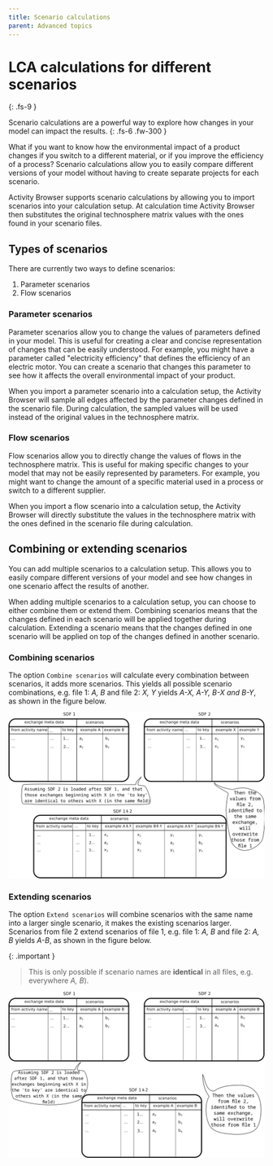 ```yaml
---
title: Scenario calculations
parent: Advanced topics
---
```

# LCA calculations for different scenarios
{: .fs-9 }

Scenario calculations are a powerful way to explore how changes in your model can impact the results.
{: .fs-6 .fw-300 }

What if you want to know how the environmental impact of a product changes if you switch to a different material, or if you improve the efficiency of a process? Scenario calculations allow you to easily compare different versions of your model without having to create separate projects for each scenario.

Activity Browser supports scenario calculations by allowing you to import scenarios into your calculation setup. At calculation time Activity Browser then substitutes the original technosphere matrix values with the ones found in your scenario files.

## Types of scenarios

There are currently two ways to define scenarios:
1. Parameter scenarios
2. Flow scenarios

### Parameter scenarios
Parameter scenarios allow you to change the values of parameters defined in your model. This is useful for creating a clear and concise representation of changes that can be easily understood. For example, you might have a parameter called "electricity efficiency" that defines the efficiency of an electric motor. You can create a scenario that changes this parameter to see how it affects the overall environmental impact of your product.

When you import a parameter scenario into a calculation setup, the Activity Browser will sample all edges affected by the parameter changes defined in the scenario file. During calculation, the sampled values will be used instead of the original values in the technosphere matrix.

### Flow scenarios
Flow scenarios allow you to directly change the values of flows in the technosphere matrix. This is useful for making specific changes to your model that may not be easily represented by parameters. For example, you might want to change the amount of a specific material used in a process or switch to a different supplier.

When you import a flow scenario into a calculation setup, the Activity Browser will directly substitute the values in the technosphere matrix with the ones defined in the scenario file during calculation.

## Combining or extending scenarios
You can add multiple scenarios to a calculation setup. This allows you to easily compare different versions of your model and see how changes in one scenario affect the results of another.

When adding multiple scenarios to a calculation setup, you can choose to either combine them or extend them. Combining scenarios means that the changes defined in each scenario will be applied together during calculation. Extending a scenario means that the changes defined in one scenario will be applied on top of the changes defined in another scenario.

### Combining scenarios
The option `Combine scenarios` will calculate every combination between scenarios, it adds more scenarios. 
This yields all possible scenario combinations, e.g. file 1: <i>A, B</i> and file 2: <i>X, Y</i> yields <i>A-X, A-Y, 
B-X and B-Y</i>, as shown in the figure below. 

![SDF product combination](../assets/scenario-combining.png)

### Extending scenarios
The option `Extend scenarios` will combine scenarios with the same name into a larger single scenario, 
it makes the existing scenarios larger.
Scenarios from file 2 extend scenarios of file 1, e.g.  file 1: <i>A, B</i> and file 2: <i>A, B</i> yields <i>A-B</i>,
as shown in the figure below.

{: .important }
> This is only possible if scenario names are **identical** in all files, e.g. everywhere <i>A, B</i>).

![SDF extend combination](../assets/scenario-extending.png)

